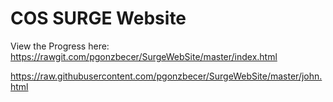 # COS SURGE Website

View the Progress here:
https://rawgit.com/pgonzbecer/SurgeWebSite/master/index.html

https://raw.githubusercontent.com/pgonzbecer/SurgeWebSite/master/john.html
